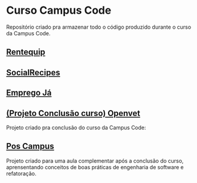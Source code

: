 # Curso Campus Code

Repositório criado pra armazenar todo o código produzido durante o curso da
Campus Code.

## [Rentequip](projects/rentequip.v2)

## [SocialRecipes](projects/socialrecipes)

## [Emprego Já](projects/empregoja-campuscode)

## [(Projeto Conclusão curso) Openvet](https://github.com/joaotorquato/openvet)

Projeto criado pra conclusão do curso da Campus Code:

## [Pos Campus](projects/pos_campus)

Projeto criado para uma aula complementar após a conclusão do curso,
aprensentando conceitos de boas práticas de engenharia de software e
refatoração.
